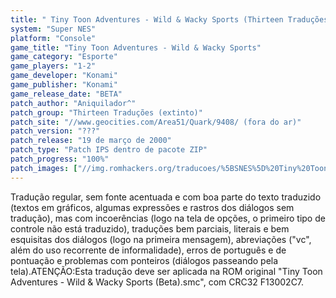 ```yaml
---
title: " Tiny Toon Adventures - Wild & Wacky Sports (Thirteen Traduções)"
system: "Super NES"
platform: "Console"
game_title: "Tiny Toon Adventures - Wild & Wacky Sports"
game_category: "Esporte"
game_players: "1-2"
game_developer: "Konami"
game_publisher: "Konami"
game_release_date: "BETA"
patch_author: "Aniquilador^"
patch_group: "Thirteen Traduções (extinto)"
patch_site: "//www.geocities.com/Area51/Quark/9408/ (fora do ar)"
patch_version: "???"
patch_release: "19 de março de 2000"
patch_type: "Patch IPS dentro de pacote ZIP"
patch_progress: "100%"
patch_images: ["//img.romhackers.org/traducoes/%5BSNES%5D%20Tiny%20Toon%20Adventures%20-%20Wild%20&%20Wacky%20Sports%20-%20Thirteen%20Traducoes%20-%201.png","//img.romhackers.org/traducoes/%5BSNES%5D%20Tiny%20Toon%20Adventures%20-%20Wild%20&%20Wacky%20Sports%20-%20Thirteen%20Traducoes%20-%202.png","//img.romhackers.org/traducoes/%5BSNES%5D%20Tiny%20Toon%20Adventures%20-%20Wild%20&%20Wacky%20Sports%20-%20Thirteen%20Traducoes%20-%203.png"]
---
```

Tradução regular, sem fonte acentuada e com boa parte do texto traduzido (textos em gráficos, algumas expressões e rastros dos diálogos sem tradução), mas com incoerências (logo na tela de opções, o primeiro tipo de controle não está traduzido), traduções bem parciais, literais e bem esquisitas dos diálogos (logo na primeira mensagem), abreviações ("vc", além do uso recorrente de informalidade), erros de português e de pontuação e problemas com ponteiros (diálogos passeando pela tela).ATENÇÃO:Esta tradução deve ser aplicada na ROM original "Tiny Toon Adventures - Wild & Wacky Sports (Beta).smc", com CRC32 F13002C7.